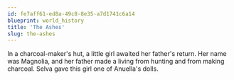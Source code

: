 ```yaml
---
id: fe7aff61-ed8a-49c8-8e35-a7d1741c6a14
blueprint: world_history
title: 'The Ashes'
slug: the-ashes
---
```

In a charcoal-maker's hut, a little girl awaited her father's return. Her name was Magnolia, and her father made a living from hunting and from making charcoal. Selva gave this girl one of Anuella's dolls.